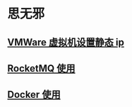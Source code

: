 # 思无邪

## [VMWare 虚拟机设置静态 ip](./ubuntu/index.md)

## [RocketMQ 使用](./rocketMQ/index.md)

## [Docker 使用](./docker/index.md)
